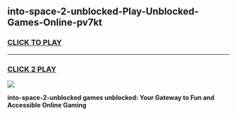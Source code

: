 
## into-space-2-unblocked-Play-Unblocked-Games-Online-pv7kt
<h3>
<a href="https://premium76.site?title=into-space-2-unblocked&ref=25A">CLICK TO PLAY</a></h3>
<hr>

<h3>
<a href="https://premium76.site?title=into-space-2-unblocked&ref=25A">CLICK 2 PLAY</a>
  
</h3>

<a href="https://premium76.site?title=into-space-2-unblocked&ref=25A"><img src="https://clearcache.store/games.png"></a>


**into-space-2-unblocked games unblocked: Your Gateway to Fun and Accessible Online Gaming**
